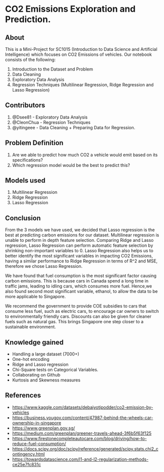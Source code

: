 # CO2 Emissions Exploration and Prediction. 
## **About** ##

This is a Mini-Project for SC1015 (Introduction to Data Science and Artificial Intelligence) which focuses on CO2 Emissions of vehicles. Our notebook consists of the following:
1. Introduction to the Dataset and Problem
2. Data Cleaning
3. Exploratory Data Analysis
4. Regression Techniques (Multilinear Regression, Ridge Regression and Lasso Regression)

## **Contributors** ##
1. @Dsee81 - Exploratory Data Analysis
2. @CleonChua - Regression Techniques
3. @yitingeee - Data Cleaning + Preparing Data for Regression.

## **Problem Definition** ##
1. Are we able to predict how much CO2 a vehicle would emit based on its specifications?
2. Which regression model would be the best to predict this?

## **Models used** ##
1. Multilinear Regression
2. Ridge Regression
3. Lasso Regression

## **Conclusion** ##

From the 3 models we have used, we decided that Lasso regression is the best at predicting carbon emissions for our dataset. Multilinear regression is unable to perform in depth feature selection. Comparing Ridge and Lasso regression, Lasso Regression can perform automatic feature selection by shrinking non-important variables to 0. Lasso Regression also helps us to better identify the most significant variables in impacting CO2 Emissions, having a similar performance to Ridge Regression in terms of R^2 and MSE, therefore we chose Lasso Regression.

We have found that fuel consumption is the most significant factor causing carbon emissions. This is because cars in Canada spend a long time in traffic jams, leading to idling cars, which consumes more fuel. Hence,we also found second most significant variable, ethanol, to allow the data to be more applicable to Singapore. 

We recommend the government to provide COE subsidies to cars that consume less fuel, such as electric cars, to encourage car owners to switch to environmentally friendly cars. Discounts can also be given for cleaner fuels such as natural gas. This brings Singapore one step closer to a sustainable environment. 

## **Knowledge gained** ##
- Handling a large dataset (7000+)
- One-hot encoding
- Ridge and Lasso regression
- Chi-Square tests on Categorical Variables.
- Collaborating on Github
- Kurtosis and Skewness measures


## **References** ##
- https://www.kaggle.com/datasets/debajyotipodder/co2-emission-by-vehicles
- https://business.yougov.com/content/47987-behind-the-wheels-car-ownership-in-singapore
- https://www.greenplan.gov.sg/
- https://medium.com/greenplan/greener-travels-ahead-3f6b5f63f125
- https://www.firestonecompleteautocare.com/blog/driving/how-to-reduce-fuel-consumption/
- https://docs.scipy.org/doc/scipy/reference/generated/scipy.stats.chi2_contingency.html
- https://towardsdatascience.com/l1-and-l2-regularization-methods-ce25e7fc831c
